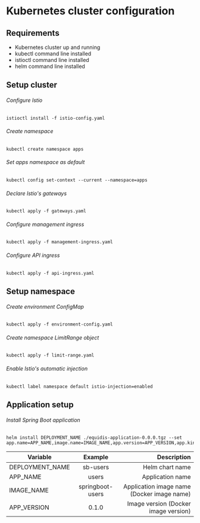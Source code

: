 # Kubernetes cluster configuration

## Requirements

* Kubernetes cluster up and running
* kubectl command line installed
* istioctl command line installed
* helm command line installed

## Setup cluster

###### Configure Istio 

```text
istioctl install -f istio-config.yaml
```

###### Create namespace

```text
kubectl create namespace apps
```

###### Set apps namespace as default

```text
kubectl config set-context --current --namespace=apps
```

###### Declare Istio's gateways

```text
kubectl apply -f gateways.yaml
```

###### Configure management ingress

```text
kubectl apply -f management-ingress.yaml
```

###### Configure API ingress

```text
kubectl apply -f api-ingress.yaml
```

## Setup namespace

###### Create environment ConfigMap

```text
kubectl apply -f environment-config.yaml
```

###### Create namespace LimitRange object

```text
kubectl apply -f limit-range.yaml
```

###### Enable Istio's automatic injection

```text
kubectl label namespace default istio-injection=enabled
```

## Application setup

###### Install Spring Boot application

```text
helm install DEPLOYMENT_NAME ./equidis-application-0.0.0.tgz --set app.name=APP_NAME,image.name=IMAGE_NAME,app.version=APP_VERSION,app.kind=http
```

| Variable        | Example           | Description                                |
| --------------- |:-----------------:| ------------------------------------------:|
| DEPLOYMENT_NAME | sb-users          | Helm chart name                            |
| APP_NAME        | users             | Application name                           |
| IMAGE_NAME      | springboot-users  | Application image name (Docker image name) |
| APP_VERSION     | 0.1.0             | Image version (Docker image version)       |
